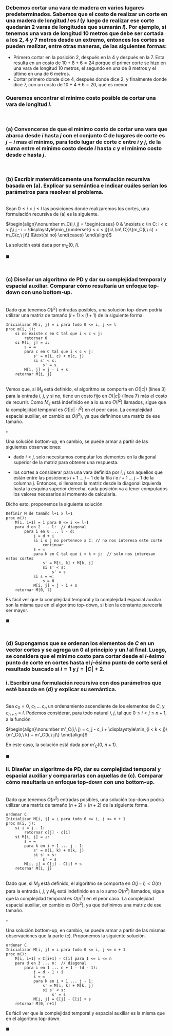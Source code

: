 
### Debemos cortar una vara de madera en varios lugares predeterminados. Sabemos que el costo de realizar un corte en una madera de longitud $l$ es $l$ (y luego de realizar ese corte quedarán $2$ varas de longitudes que sumarán $l$). Por ejemplo, si tenemos una vara de longitud $10$ metros que debe ser cortada a los $2$, $4$ y $7$ metros desde un extremo, entonces los cortes se pueden realizar, entre otras maneras, de las siguientes formas:

- Primero cortar en la posición $2$, después en la $4$ y después en la $7$. Esta resulta en un costo de $10 + 8 + 6 = 24$ porque el primer corte se hizo en una vara de longitud $10$ metros, el segundo en una de $8$ metros y el último en una de $6$ metros.
- Cortar primero donde dice $4$, después donde dice $2$, y finalmente donde dice $7$, con un costo de $10 + 4 + 6 = 20$, que es menor.

### Queremos encontrar el mínimo costo posible de cortar una vara de longitud $l$.


<br>

### (a) Convencerse de que el mínimo costo de cortar una vara que abarca desde $i$ hasta $j$ con el conjunto $C$ de lugares de corte es $j − i$ mas el mínimo, para todo lugar de corte $c$ entre $i$ y $j$, de la suma entre el mínimo costo desde $i$ hasta $c$ y el mínimo costo desde $c$ hasta $j$.

<br>

### (b) Escribir matemáticamente una formulación recursiva basada en (a). Explicar su semántica e indicar cuáles serían los parámetros para resolver el problema.

\
Sean $0 \leq i < j \leq l$ las posiciones donde realizaremos los cortes, una formulación recursiva de (a) es la siguiente. 

$\begin{align}\nonumber
    m_C(i,\ j) =
        \begin{cases}
            0 & \nexists c \in C: i < c < j\\
            j - i + \displaystyle\min_{\underset{i < c < j}{c\ \in\ C}}\{m_C(i,\ c) + m_C(c,\ j)\} &\text{si no}
        \end{cases}
\end{align}$

La solución está dada por $m_C(0,\ l)$.

$\blacksquare$


<br>

### (c) Diseñar un algoritmo de PD y dar su complejidad temporal y espacial auxiliar. Comparar cómo resultaría un enfoque top-down con uno bottom-up.

\
Dado que tenemos $O(l^2)$ entradas posibles, una solución top-down podría utilizar una matriz de tamaño $(l+1) \times (l+1)$ de la siguiente forma.

```
Inicializar M[i, j] = ⊥ para todo 0 <= i, j <= l
proc m(i, j):
    si no existe c en C tal que i < c < j:
        retornar 0
    si M[i, j] = ⊥:
        s = ∞
        para c en C tal que i < c < j:
            s' = m(i, c) + m(c, j)
            si s' < s:
                s' = s
        M[i, j] = j - i + s
    retornar M[i, j]
```
\
Vemos que, si $M_{ij}$ está definido, el algoritmo se comporta en $O(|c|)$ (línea 3) para la entrada $i,\ j$, y si no, tiene un costo fijo en $O(|c|)$ (línea 7) más el costo de recurrir. Como $M_{ij}$ está indefinido en a lo sumo $O(l^2)$ llamados, sigue que la complejidad temporal es $O(|c|\cdot l^2)$ en el peor caso. La complejidad espacial auxiliar, en cambio es $O(l^2)$, ya que definimos una matriz de ese tamaño.

$\square$


Una solución bottom-up, en cambio, se puede armar a partir de las siguientes observaciones:

- dado $i < j$, solo necesitamos computar los elementos en la diagonal superior de la matriz para obtener una respuesta.

- los cortes a considerar para una vara definida por $i,\ j$ son aquellos que están entre las posiciones $i + 1\ ...\ j - 1$ de la fila $i$ e $i + 1\ ...\ j - 1$ de la columna $j$. Entonces, si llenamos la matriz desde la diagonal izquierda hasta la esquina superior derecha, cada posición va a tener computados los valores necesarios al momento de calcularla.

Dicho esto, proponemos la siguiente solución.

```
Definir M de tamaño l+1 x l+1
proc m():
    M[i, i+1] = 1 para 0 <= i <= l-1
    para d en 2 ... l:  // diagonal
        para i en 0 ... l - d:
            j = d + i
            si i o j no pertenece a C: // no nos interesa este corte
                continuar
            s = ∞
            para k en C tal que i < k < j:  // solo nos interesan estos cortes
                s' = M[i, k] + M[k, j]
                si s' < s:
                    s' = s
            si s = ∞:
                s = 0
            M[i, j] = j - i + s
    retornar M[0, l]
```

Es fácil ver que la complejidad temporal y la complejidad espacial auxiliar son la misma que en el algoritmo top-down, si bien la constante parecería ser mayor.

$\blacksquare$


<br>

### (d) Supongamos que se ordenan los elementos de $C$ en un vector cortes y se agrega un $0$ al principio y un $l$ al final. Luego, se considera que el mínimo costo para cortar desde el $i$-ésimo punto de corte en cortes hasta el $j$-ésimo punto de corte será el resultado buscado si $i = 1$ y $j = |C| + 2$.

### i. Escribir una formulación recursiva con dos parámetros que esté basada en (d) y explicar su semántica.

\
Sea $c_0 = 0$, $c_1\ ...\ c_n$ un ordenamiento ascendiente de los elementos de $C$, y $c_{n+1} = l$. Podemos considerar, para todo natural $i,\ j$, tal que $0 \leq i < j \leq n+1$, a la función

$\begin{align}\nonumber
    m'_C(i,\ j) = c_j - c_i + \displaystyle\min_{i < k < j}\{m'_C(i,\ k) + m'_C(k,\ j)\}
\end{align}$

En este caso, la solución está dada por $m'_C(0,\ n + 1)$.

$\blacksquare$

### ii. Diseñar un algoritmo de PD, dar su complejidad temporal y espacial auxiliar y compararlas con aquellas de (c). Comparar cómo resultaría un enfoque top-down con uno bottom-up.

\
Dado que tenemos $O(n^2)$ entradas posibles, una solución top-down podría utilizar una matriz de tamaño $(n + 2) \times (n + 2)$ de la siguiente forma.

```
ordenar C
Inicializar M[i, j] = ⊥ para todo 0 <= i, j <= n + 1
proc m(i, j):
    si i = j - 1:
        retornar c[j] - c[i]
    si M[i, j] = ⊥:
        s = ∞
        para k en i + 1 ... j - 1:
            s' = m(i, k) + m(k, j)
            si s' < s:
                s' = s
        M[i, j] = C[j] - C[i] + s
    retornar M[i, j]
```
\
Dado que, si $M_{ij}$ está definido, el algoritmo se comporta en $O(j - i) < O(n)$ para la entrada $i,\ j$, y $M_{ij}$ está indefinido en a lo sumo $O(n^2)$ llamados, sigue que la complejidad temporal es $O(n^3)$ en el peor caso. La complejidad espacial auxiliar, en cambio es $O(n^2)$, ya que definimos una matriz de ese tamaño.

$\square$


Una solución bottom-up, en cambio, se puede armar a partir de las mismas observaciones que la parte (c). Proponemos la siguiente solución.

```
ordenar C
Inicializar M[i, j] = ⊥ para todo 0 <= i, j <= n + 1
proc m():
    M[i, i+1] = C[i+1] - C[i] para 1 <= i <= n
    para d en 3 ... n:  // diagonal
        para i en 1 ... n + 1 - (d - 1): 
            j = d - 1 + i
            s = ∞
            para k en i + 1 ... j - 1:
                s' = M[i, k] + M[k, j]
                si s' < s:
                    s' = s
            M[i, j] = C[j] - C[i] + s
    retornar M[0, n+1]
```

Es fácil ver que la complejidad temporal y espacial auxiliar es la misma que en el algoritmo top-down.

$\blacksquare$
